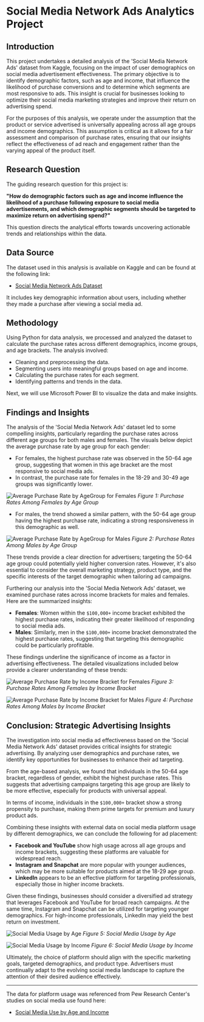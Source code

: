 # Social Media Network Ads Analytics Project

## Introduction

This project undertakes a detailed analysis of the 'Social Media Network Ads' dataset from Kaggle, focusing on the impact of user demographics on social media advertisement effectiveness. The primary objective is to identify demographic factors, such as age and income, that influence the likelihood of purchase conversions and to determine which segments are most responsive to ads. This insight is crucial for businesses looking to optimize their social media marketing strategies and improve their return on advertising spend.

For the purposes of this analysis, we operate under the assumption that the product or service advertised is universally appealing across all age groups and income demographics. This assumption is critical as it allows for a fair assessment and comparison of purchase rates, ensuring that our insights reflect the effectiveness of ad reach and engagement rather than the varying appeal of the product itself.

## Research Question

The guiding research question for this project is:

**"How do demographic factors such as age and income influence the likelihood of a purchase following exposure to social media advertisements, and which demographic segments should be targeted to maximize return on advertising spend?"**

This question directs the analytical efforts towards uncovering actionable trends and relationships within the data.

## Data Source

The dataset used in this analysis is available on Kaggle and can be found at the following link:

- [Social Media Network Ads Dataset](https://www.kaggle.com/datasets/asmitameghrajchaskar/social-media-network-ads?rvi=1)

It includes key demographic information about users, including whether they made a purchase after viewing a social media ad.

## Methodology

Using Python for data analysis, we processed and analyzed the dataset to calculate the purchase rates across different demographics, income groups, and age brackets. The analysis involved:

- Cleaning and preprocessing the data.
- Segmenting users into meaningful groups based on age and income.
- Calculating the purchase rates for each segment.
- Identifying patterns and trends in the data.

Next, we will use Microsoft Power BI to visualize the data and make insights.

## Findings and Insights

The analysis of the 'Social Media Network Ads' dataset led to some compelling insights, particularly regarding the purchase rates across different age groups for both males and females. The visuals below depict the average purchase rate by age group for each gender:

- For females, the highest purchase rate was observed in the 50-64 age group, suggesting that women in this age bracket are the most responsive to social media ads.
- In contrast, the purchase rate for females in the 18-29 and 30-49 age groups was significantly lower.

![Average Purchase Rate by AgeGroup for Females](/output/agegroup_female.png)
*Figure 1: Purchase Rates Among Females by Age Group*

- For males, the trend showed a similar pattern, with the 50-64 age group having the highest purchase rate, indicating a strong responsiveness in this demographic as well.

![Average Purchase Rate by AgeGroup for Males](/output/agegroup_male.png)
*Figure 2: Purchase Rates Among Males by Age Group*

These trends provide a clear direction for advertisers; targeting the 50-64 age group could potentially yield higher conversion rates. However, it's also essential to consider the overall marketing strategy, product type, and the specific interests of the target demographic when tailoring ad campaigns.

Furthering our analysis into the 'Social Media Network Ads' dataset, we examined purchase rates across income brackets for males and females. Here are the summarized insights:

- **Females**: Women within the `$100,000+` income bracket exhibited the highest purchase rates, indicating their greater likelihood of responding to social media ads. 
- **Males**: Similarly, men in the `$100,000+` income bracket demonstrated the highest purchase rates, suggesting that targeting this demographic could be particularly profitable.

These findings underline the significance of income as a factor in advertising effectiveness. The detailed visualizations included below provide a clearer understanding of these trends:

![Average Purchase Rate by Income Bracket for Females](/output/income_female.png)
*Figure 3: Purchase Rates Among Females by Income Bracket*

![Average Purchase Rate by Income Bracket for Males](/output/income_male.png)
*Figure 4: Purchase Rates Among Males by Income Bracket*


## Conclusion: Strategic Advertising Insights

The investigation into social media ad effectiveness based on the 'Social Media Network Ads' dataset provides critical insights for strategic advertising. By analyzing user demographics and purchase rates, we identify key opportunities for businesses to enhance their ad targeting.

From the age-based analysis, we found that individuals in the 50-64 age bracket, regardless of gender, exhibit the highest purchase rates. This suggests that advertising campaigns targeting this age group are likely to be more effective, especially for products with universal appeal.

In terms of income, individuals in the `$100,000+` bracket show a strong propensity to purchase, making them prime targets for premium and luxury product ads.

Combining these insights with external data on social media platform usage by different demographics, we can conclude the following for ad placement:

- **Facebook and YouTube** show high usage across all age groups and income brackets, suggesting these platforms are valuable for widespread reach.
- **Instagram and Snapchat** are more popular with younger audiences, which may be more suitable for products aimed at the 18-29 age group.
- **LinkedIn** appears to be an effective platform for targeting professionals, especially those in higher income brackets.

Given these findings, businesses should consider a diversified ad strategy that leverages Facebook and YouTube for broad reach campaigns. At the same time, Instagram and Snapchat can be utilized for targeting younger demographics. For high-income professionals, LinkedIn may yield the best return on investment.

![Social Media Usage by Age](/output/social_media_age.png)
*Figure 5: Social Media Usage by Age*

![Social Media Usage by Income](/output/social_media_income.png)
*Figure 6: Social Media Usage by Income*

Ultimately, the choice of platform should align with the specific marketing goals, targeted demographics, and product type. Advertisers must continually adapt to the evolving social media landscape to capture the attention of their desired audience effectively.

---

The data for platform usage was referenced from Pew Research Center's studies on social media use found here:
- [Social Media Use by Age and Income](https://www.pewresearch.org/internet/fact-sheet/social-media/?tabId=tab-5b319c90-7363-4881-8e6f-f98925683a2f)

